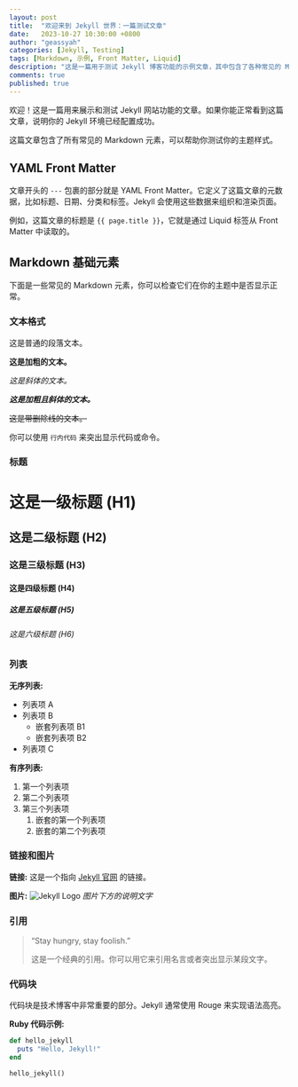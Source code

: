 ```yaml
---
layout: post
title:  "欢迎来到 Jekyll 世界：一篇测试文章"
date:   2023-10-27 10:30:00 +0800
author: "geassyah"
categories: [Jekyll, Testing]
tags: [Markdown, 示例, Front Matter, Liquid]
description: "这是一篇用于测试 Jekyll 博客功能的示例文章，其中包含了各种常见的 Markdown 元素和 Jekyll 特有的 Liquid 标签。"
comments: true
published: true
---
```


欢迎！这是一篇用来展示和测试 Jekyll 网站功能的文章。如果你能正常看到这篇文章，说明你的 Jekyll 环境已经配置成功。

这篇文章包含了所有常见的 Markdown 元素，可以帮助你测试你的主题样式。

## YAML Front Matter

文章开头的 `---` 包裹的部分就是 YAML Front Matter。它定义了这篇文章的元数据，比如标题、日期、分类和标签。Jekyll 会使用这些数据来组织和渲染页面。

例如，这篇文章的标题是 `{{ page.title }}`，它就是通过 Liquid 标签从 Front Matter 中读取的。

## Markdown 基础元素

下面是一些常见的 Markdown 元素，你可以检查它们在你的主题中是否显示正常。

### 文本格式

这是普通的段落文本。

**这是加粗的文本。**

*这是斜体的文本。*

***这是加粗且斜体的文本。***

~~这是带删除线的文本。~~

你可以使用 `行内代码` 来突出显示代码或命令。

### 标题

# 这是一级标题 (H1)
## 这是二级标题 (H2)
### 这是三级标题 (H3)
#### 这是四级标题 (H4)
##### 这是五级标题 (H5)
###### 这是六级标题 (H6)

### 列表

**无序列表:**
- 列表项 A
- 列表项 B
  - 嵌套列表项 B1
  - 嵌套列表项 B2
- 列表项 C

**有序列表:**
1. 第一个列表项
2. 第二个列表项
3. 第三个列表项
   1. 嵌套的第一个列表项
   2. 嵌套的第二个列表项

### 链接和图片

**链接:**
这是一个指向 [Jekyll 官网](https://jekyllrb.com/) 的链接。

**图片:**
![Jekyll Logo](https://jekyllrb.com/img/logo-2x.png "Jekyll Logo")
*图片下方的说明文字*

### 引用

> “Stay hungry, stay foolish.”
>
> 这是一个经典的引用。你可以用它来引用名言或者突出显示某段文字。

### 代码块

代码块是技术博客中非常重要的部分。Jekyll 通常使用 Rouge 来实现语法高亮。

**Ruby 代码示例:**
```ruby
def hello_jekyll
  puts "Hello, Jekyll!"
end

hello_jekyll()
